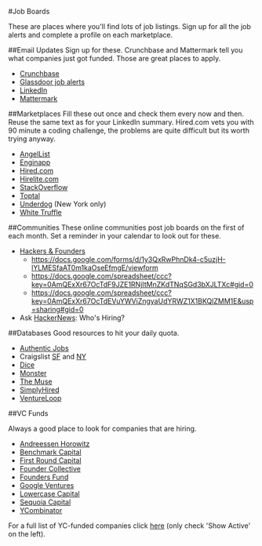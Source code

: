 #Job Boards

These are places where you'll find lots of job listings. Sign up for all the job
alerts and complete a profile on each marketplace.

##Email Updates
Sign up for these. Crunchbase and Mattermark tell you what companies just got funded. Those are great places to apply.
  * [Crunchbase][crunchbase]
  * [Glassdoor job alerts][glassdoor]
  * [LinkedIn][linkedin]
  * [Mattermark][mattermark]

##Marketplaces
Fill these out once and check them every now and then. Reuse the same text as for your LinkedIn summary.
Hired.com vets you with 90 minute a coding challenge, the problems are quite difficult but its worth trying anyway.
  * [AngelList][angellist]
  * [Enginapp][enginapp]
  * [Hired.com][hired]
  * [Hirelite.com][hirelite]
  * [StackOverflow][stackoverflow]
  * [Toptal][toptal]
  * [Underdog][underdog] (New York only)
  * [White Truffle][white-truffle]


##Communities
These online communities post job boards on the first of each month. Set a reminder in your calendar to look out for these.
  * [Hackers & Founders][hackers-&-founders]
    * https://docs.google.com/forms/d/1y3QxRwPhnDk4-c5uzjH-lYLMESfaAT0m1kaOseEfmgE/viewform
    * https://docs.google.com/spreadsheet/ccc?key=0AmQExXr67OcTdF9JZE1RNjItMnZKdTNqSGd3bXJLTXc#gid=0
    * https://docs.google.com/spreadsheet/ccc?key=0AmQExXr67OcTdEVuYWViZngyaUdYRWZ1X1BKQlZMM1E&usp=sharing#gid=0
  * Ask [HackerNews][hackernews]: Who's Hiring?

##Databases
Good resources to hit your daily quota.
  * [Authentic Jobs][authentic]
  * Craigslist [SF][craigslist-sf] and [NY][craigslist-ny]
  * [Dice][dice]
  * [Monster][monster]
  * [The Muse][the-muse]
  * [SimplyHired][simplyhired]
  * [VentureLoop][ventureloop]

##VC Funds

Always a good place to look for companies that are hiring.
  * [Andreessen Horowitz][andreessen]
  * [Benchmark Capital][benchmark]
  * [First Round Capital][first-round]
  * [Founder Collective][founder-collective]
  * [Founders Fund][founders-fund]
  * [Google Ventures][google-ventures]
  * [Lowercase Capital][lowercase]
  * [Sequoia Capital][sequoia]
  * [YCombinator][yc-jobs]

For a full list of YC-funded companies click [here][yc-companies] (only
check 'Show Active' on the left).




[crunchbase]: http://link.crunchbase.com/join/subscribe
[glassdoor]: http://www.glassdoor.com/Jobs/jobs.htm
[linkedin]: http://help.linkedin.com/app/answers/detail/a_id/20709
[mattermark]: http://mattermark.com/app/Newsletter

[angellist]: http://angel.co/
[enginapp]: http://enginapp.com/
[hired]: http://hired.com
[hirelite]: http://www.hirelite.com/
[toptal]: http://www.toptal.com/developer
[stackoverflow]: http://careers.stackoverflow.com/
[underdog]: http://www.underdog.io/
[white-truffle]: https://www.whitetruffle.com/

[hackers-&-founders]: http://www.meetup.com/Hackers-and-Founders/
[hackernews]: https://news.ycombinator.com/item?id=6653437

[authentic]: http://www.authenticjobs.com/
[craigslist-sf]: http://sfbay.craigslist.org/sof/
[craigslist-ny]: http://newyork.craigslist.org/sof/
[dice]: http://www.dice.com/
[monster]: http://www.monster.com/
[the-muse]: http://www.themuse.com/jobs
[simplyhired]: http://www.simplyhired.com/
[ventureloop]: http://ventureloop.com/ventureloop/home.php

[andreessen]: http://a16z.com/portfolio/
[benchmark]:
https://twitter.com/benchmark/lists/current-venture-portfolio
[first-round]: http://firstround.com/companies#location
[founder-collective]: http://foundercollective.com/collective
[founders-fund]: http://ventureloop.com/foundersfund2011/
[google-ventures]: http://www.gv.com/portfolio/
[lowercase]: http://lowercasecapital.com/posse/
[sequoia]:
http://jobs.sequoiacap.com/careers_home.php?ind=&bayVals=1,2,3,4,5&usVals=13&globalVals=&stag=&func=12&tech=12&buss=
[yc-jobs]: https://news.ycombinator.com/jobs
[yc-companies]: http://yclist.com/
